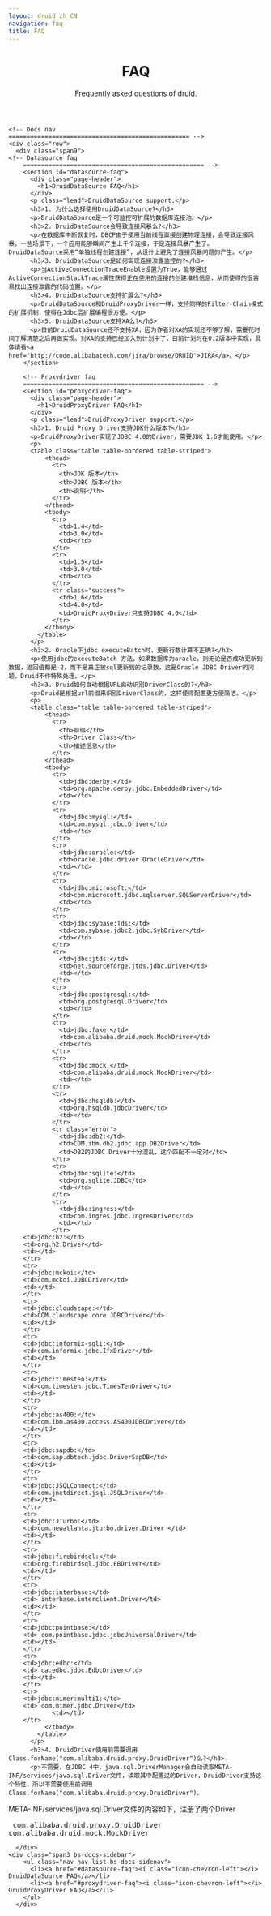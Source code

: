 ```yaml
---
layout: druid_zh_CN
navigation: faq
title: FAQ
---
```

<div>
<header class="jumbotron subhead" id="overview">
  <div class="container">
    <h1>FAQ</h1>
    <p class="lead">Frequently asked questions of druid.</p>
  </div>
</header>
</div>
<div class="container">

    <!-- Docs nav
    ================================================== -->
    <div class="row">
      <div class="span9">
    <!-- Datasource faq
        ================================================== -->
        <section id="datasource-faq">
          <div class="page-header">
            <h1>DruidDataSource FAQ</h1>
          </div>
          <p class="lead">DruidDataSource support.</p>
          <h3>1. 为什么选择使用DruidDataSource?</h3>
          <p>DruidDataSource是一个可监控可扩展的数据库连接池。</p>
          <h3>2. DruidDataSource会导致连接风暴么?</h3>
          <p>在数据库中断恢复时，DBCP由于使用当前线程直接创建物理连接，会导致连接风暴，一些场景下，一个应用能够瞬间产生上千个连接，于是连接风暴产生了。DruidDataSource采用“单独线程创建连接”，从设计上避免了连接风暴问题的产生。</p>
          <h3>3. DruidDataSource是如何实现连接泄露监控的?</h3>
          <p>当ActiveConnectionTraceEnable设置为True，能够通过ActiveConnectionStackTrace属性获得正在使用的连接的创建堆栈信息，从而使得的很容易找出连接泄露的代码位置。</p>
          <h3>4. DruidDataSource支持扩展么?</h3>
          <p>DruidDataSource和DruidProxyDriver一样，支持同样的Filter-Chain模式的扩展机制，使得在Jdbc层扩展编程很方便。</p>
          <h3>5. DruidDataSource支持XA么?</h3>
          <p>目前DruidDataSource还不支持XA，因为作者对XA的实现还不够了解，需要花时间了解清楚之后再做实现。对XA的支持已经加入到计划中了，目前计划时在0.2版本中实现，具体请看<a href="http://code.alibabatech.com/jira/browse/DRUID">JIRA</a>。</p>
        </section>

        <!-- Proxydriver faq
        ================================================== -->
        <section id="proxydriver-faq">
          <div class="page-header">
            <h1>DruidProxyDriver FAQ</h1>
          </div>
          <p class="lead">DruidProxyDriver support.</p>
          <h3>1. Druid Proxy Driver支持JDK什么版本?</h3>
          <p>DruidProxyDriver实现了JDBC 4.0的Driver，需要JDK 1.6才能使用。</p>
          <p>
          <table class="table table-bordered table-striped">
              <thead>
                <tr>
                  <th>JDK 版本</th>
                  <th>JDBC 版本</th>
                  <th>说明</th>
                </tr>
              </thead>
              <tbody>
                <tr>
                  <td>1.4</td>
                  <td>3.0</td>
                  <td></td>
                </tr>
                <tr>
                  <td>1.5</td>
                  <td>3.0</td>
                  <td></td>
                </tr>
                <tr class="success">
                  <td>1.6</td>
                  <td>4.0</td>
                  <td>DruidProxyDriver只支持JDBC 4.0</td>
                </tr>
              </tbody>
            </table>
          </p>
          <h3>2. Oracle下jdbc executeBatch时，更新行数计算不正确?</h3>
          <p>使用jdbc的executeBatch 方法，如果数据库为oracle，则无论是否成功更新到数据，返回值都是-2，而不是真正被sql更新到的记录数，这是Oracle JDBC Driver的问题，Druid不作特殊处理。</p>
          <h3>3. Druid如何自动根据URL自动识别DriverClass的?</h3>
          <p>Druid是根据url前缀来识别DriverClass的，这样使得配置更方便简洁。</p>
          <p>
          <table class="table table-bordered table-striped">
              <thead>
                <tr>
                  <th>前缀</th>
                  <th>Driver Class</th>
                  <th>描述信息</th>
                </tr>
              </thead>
              <tbody>
                <tr>
                  <td>jdbc:derby:</td>
                  <td>org.apache.derby.jdbc.EmbeddedDriver</td>
                  <td></td>
                </tr>
                <tr>
                  <td>jdbc:mysql:</td>
                  <td>com.mysql.jdbc.Driver</td>
                  <td></td>
                </tr>
                <tr>
                  <td>jdbc:oracle:</td>
                  <td>oracle.jdbc.driver.OracleDriver</td>
                  <td></td>
                </tr>
                <tr>
                  <td>jdbc:microsoft:</td>
                  <td>com.microsoft.jdbc.sqlserver.SQLServerDriver</td>
                  <td></td>
                </tr>
                <tr>
                  <td>jdbc:sybase:Tds:</td>
                  <td>com.sybase.jdbc2.jdbc.SybDriver</td>
                  <td></td>
                </tr>
                <tr>
                  <td>jdbc:jtds:</td>
                  <td>net.sourceforge.jtds.jdbc.Driver</td>
                  <td></td>
                </tr>
                <tr>
                  <td>jdbc:postgresql:</td>
                  <td>org.postgresql.Driver</td>
                  <td></td>
                </tr>
                <tr>
                  <td>jdbc:fake:</td>
                  <td>com.alibaba.druid.mock.MockDriver</td>
                  <td></td>
                </tr>
                <tr>
                  <td>jdbc:mock:</td>
                  <td>com.alibaba.druid.mock.MockDriver</td>
                  <td></td>
                </tr>
                <tr>
                  <td>jdbc:hsqldb:</td>
                  <td>org.hsqldb.jdbcDriver</td>
                  <td></td>
                </tr>
                <tr class="error">
                  <td>jdbc:db2:</td>
                  <td>COM.ibm.db2.jdbc.app.DB2Driver</td>
                  <td>DB2的JDBC Driver十分混乱，这个匹配不一定对</td>
                </tr>
                <tr>
                  <td>jdbc:sqlite:</td>
                  <td>org.sqlite.JDBC</td>
                  <td></td>
                </tr>
                <tr>
                  <td>jdbc:ingres:</td>
                  <td>com.ingres.jdbc.IngresDriver</td>
                  <td></td>
                </tr>
		<td>jdbc:h2:</td>
		<td>org.h2.Driver</td>
		<td></td>
		</tr>
		<tr>
		<td>jdbc:mckoi:</td>
		<td>com.mckoi.JDBCDriver</td>
		<td></td>
		</tr>
		<tr>
		<td>jdbc:cloudscape:</td>
		<td>COM.cloudscape.core.JDBCDriver</td>
		<td></td>
		</tr>
		<tr>
		<td>jdbc:informix-sqli:</td>
		<td>com.informix.jdbc.IfxDriver</td>
		<td></td>
		</tr>
		<tr>
		<td>jdbc:timesten:</td>
		<td>com.timesten.jdbc.TimesTenDriver</td>
		<td></td>
		</tr>
		<tr>
		<td>jdbc:as400:</td>
		<td>com.ibm.as400.access.AS400JDBCDriver</td>
		<td></td>
		</tr>
		<tr>
		<td>jdbc:sapdb:</td>
		<td>com.sap.dbtech.jdbc.DriverSapDB</td>
		<td></td>
		</tr>
		<tr>
		<td>jdbc:JSQLConnect:</td>
		<td>com.jnetdirect.jsql.JSQLDriver</td>
		<td></td>
		</tr>
		<tr>
		<td>jdbc:JTurbo:</td>
		<td>com.newatlanta.jturbo.driver.Driver </td>
		<td></td>
		</tr>
		<tr>
		<td>jdbc:firebirdsql:</td>
		<td>org.firebirdsql.jdbc.FBDriver</td>
		<td></td>
		</tr>
		<tr>
		<td>jdbc:interbase:</td>
		<td> interbase.interclient.Driver</td>
		<td></td>
		</tr>
		<tr>
		<td>jdbc:pointbase:</td>
		<td> com.pointbase.jdbc.jdbcUniversalDriver</td>
		<td></td>
		</tr>
		<tr>
		<td>jdbc:edbc:</td>
		<td> ca.edbc.jdbc.EdbcDriver</td>
		<td></td>
		</tr>
		<tr>
		<td>jdbc:mimer:multi1:</td>
		<td> com.mimer.jdbc.Driver</td>
                <td></td>
		</tr>
              </tbody>
            </table>
          </p>
          <h3>4. DruidDriver使用前需要调用Class.forName("com.alibaba.druid.proxy.DruidDriver")么?</h3>
          <p>不需要，在JDBC 4中，java.sql.DriverManager会自动读取META-INF/services/java.sql.Driver文件，读取其中配置过的Driver，DruidDriver支持这个特性，所以不需要使用前调用Class.forName("com.alibaba.druid.proxy.DruidDriver")。
META-INF/services/java.sql.Driver文件的内容如下，注册了两个Driver</p>
          <p>
	  <pre>
com.alibaba.druid.proxy.DruidDriver
com.alibaba.druid.mock.MockDriver</pre>
          </p>
        </section>

      </div>
    <div class="span3 bs-docs-sidebar">
        <ul class="nav nav-list bs-docs-sidenav">
          <li><a href="#datasource-faq"><i class="icon-chevron-left"></i> DruidDataSource FAQ</a></li>
          <li><a href="#proxydriver-faq"><i class="icon-chevron-left"></i> DruidProxyDriver FAQ</a></li>
        </ul>
      </div>
  </div>
</div>
